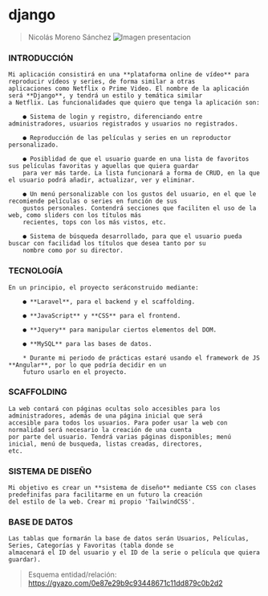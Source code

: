 # django
> Nicolás Moreno Sánchez
![Imagen presentacion](https://i.imgur.com/aUzttJS.jpg)

### INTRODUCCIÓN
	Mi aplicación consistirá en una **plataforma online de vídeo** para reproducir vídeos y series, de forma similar a otras
	aplicaciones como Netflix o Prime Video. El nombre de la aplicación será **Django**, y tendrá un estilo y temática similar 
	a Netflix. Las funcionalidades que quiero que tenga la aplicación son:

		● Sistema de login y registro, diferenciando entre administradores, usuarios registrados y usuarios no registrados.
		
		● Reproducción de las películas y series en un reproductor personalizado.
		
		● Posiblidad de que el usuario guarde en una lista de favoritos sus películas favoritas y aquellas que quiera guardar
		para ver más tarde. La lista funcionará a forma de CRUD, en la que el usuario podrá añadir, actualizar, ver y eliminar.
		
		● Un menú personalizable con los gustos del usuario, en el que le recomiende películas o series en función de sus
		gustos personales. Contendrá secciones que faciliten el uso de la web, como sliders con los títulos más 
		recientes, tops con los más vistos, etc.
		
		● Sistema de búsqueda desarrollado, para que el usuario pueda buscar con facilidad los títulos que desea tanto por su
		nombre como por su director.

### TECNOLOGÍA
	En un principio, el proyecto seráconstruido mediante:

		● **Laravel**, para el backend y el scaffolding.
		
		● **JavaScript** y **CSS** para el frontend.
		
		● **Jquery** para manipular ciertos elementos del DOM.
		
		● **MySQL** para las bases de datos.
		
		* Durante mi periodo de prácticas estaré usando el framework de JS **Angular**, por lo que podría decidir en un
		futuro usarlo en el proyecto.

### SCAFFOLDING
	La web contará con páginas ocultas solo accesibles para los administradores, además de una página inicial que será
	accesible para todos los usuarios. Para poder usar la web con normalidad será necesario la creación de una cuenta
	por parte del usuario. Tendrá varias páginas disponibles; menú inicial, menú de busqueda, listas creadas, directores,
	etc.

### SISTEMA DE DISEÑO
	Mi objetivo es crear un **sistema de diseño** mediante CSS con clases predefinifas para facilitarme en un futuro la creación
	del estilo de la web. Crear mi propio 'TailwindCSS'.

### BASE DE DATOS
	Las tablas que formarán la base de datos serán Usuarios, Películas, Series, Categorías y Favoritas (tabla donde se
	almacenará el ID del usuario y el ID de la serie o película que quiera guardar).

> Esquema entidad/relación: https://gyazo.com/0e87e29b9c93448671c11dd879c0b2d2
